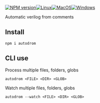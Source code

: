 [![NPM version](https://img.shields.io/npm/v/autodrom.svg)](https://www.npmjs.org/package/autodrom)[![Linux](https://github.com/drom/autodrom/actions/workflows/linux.yml/badge.svg)](https://github.com/drom/autodrom/actions/workflows/linux.yml)[![MacOS](https://github.com/drom/autodrom/actions/workflows/macos.yml/badge.svg)](https://github.com/drom/autodrom/actions/workflows/macos.yml)[![Windows](https://github.com/drom/autodrom/actions/workflows/windows.yml/badge.svg)](https://github.com/drom/autodrom/actions/workflows/windows.yml)

Automatic verilog from comments

## Install

```
npm i autodrom
```

## CLI use

Process multiple files, folders, globs

```
autodrom <FILE> <DIR> <GLOB>
```

Watch multiple files, folders, globs

```
autodrom --watch <FILE> <DIR> <GLOB>
```
